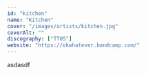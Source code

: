 ```yaml
---
id: "kitchen"
name: "Kitchen"
cover: "/images/artists/kitchen.jpg"
coverAlt: ""
discography: ["TT05"]
website: "https://okwhatever.bandcamp.com/"
---
```


asdasdf